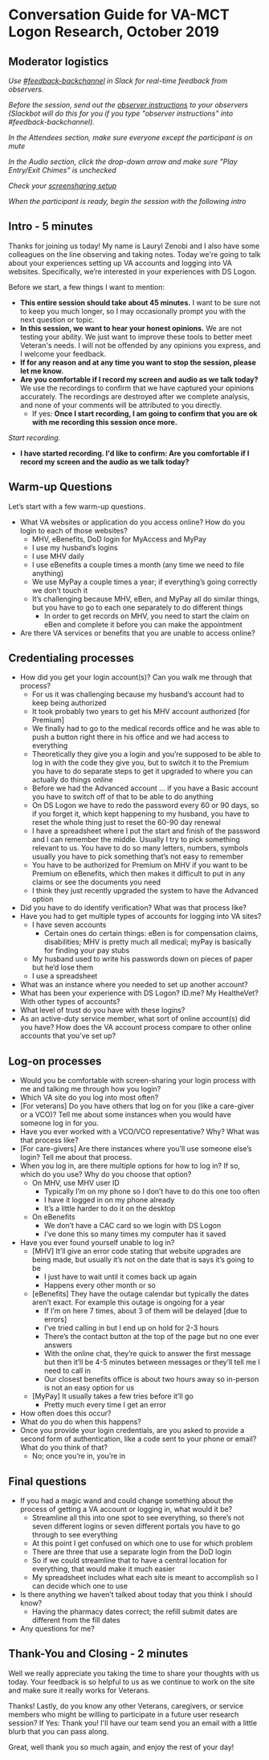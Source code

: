 # Conversation Guide for VA-MCT Logon Research, October 2019

## Moderator logistics

*Use [#feedback-backchannel](https://dsva.slack.com/messages/C40B45NJK/details/) in Slack for real-time feedback from observers.*

*Before the session, send out the [observer instructions](https://github.com/department-of-veterans-affairs/vets.gov-team/blob/master/Practice%20Areas/Research/Research%20Process%20and%20Templates/observer-instructions.md) to your observers (Slackbot will do this for you if you type "observer instructions" into #feedback-backchannel).*

*In the Attendees section, make sure everyone except the participant is on mute*

*In the Audio section, click the drop-down arrow and make sure "Play Entry/Exit Chimes" is unchecked*

*Check your [screensharing setup](https://github.com/department-of-veterans-affairs/vets.gov-team/blob/master/Practice%20Areas/remote-work/sharing-your-screen.md)*

*When the participant is ready, begin the session with the following intro*

## Intro - 5 minutes

Thanks for joining us today! My name is Lauryl Zenobi and I also have some colleagues on the line observing and taking notes. Today we're going to talk about your experiences setting up VA accounts and logging into VA websites. Specifically, we’re interested in your experiences with DS Logon. 

Before we start, a few things I want to mention:

- **This entire session should take about 45 minutes.** I want to be sure not to keep you much longer, so I may occasionally prompt you with the next question or topic.
- **In this session, we want to hear your honest opinions.** We are not testing your ability. We just want to improve these tools to better meet Veteran's needs. I will not be offended by any opinions you express, and I welcome your feedback.
- **If for any reason and at any time you want to stop the session, please let me know.** 
- **Are you comfortable if I record my screen and audio as we talk today?** We use the recordings to confirm that we have captured your opinions accurately. The recordings are destroyed after we complete analysis, and none of your comments will be attributed to you directly. 
    - If yes: **Once I start recording, I am going to confirm that you are ok with me recording this session once more.** 

*Start recording.*

- **I have started recording. I'd like to confirm: Are you comfortable if I record my screen and the audio as we talk today?**

## Warm-up Questions

Let’s start with a few warm-up questions.

- What VA websites or application do you access online? How do you login to each of those websites?
  - MHV, eBenefits, DoD login for MyAccess and MyPay
  - I use my husband’s logins
  - I use MHV daily 
  - I use eBenefits a couple times a month (any time we need to file anything)
  - We use MyPay a couple times a year; if everything’s going correctly we don’t touch it
  - It’s challenging because MHV, eBen, and MyPay all do similar things, but you have to go to each one separately to do different things
    - In order to get records on MHV, you need to start the claim on eBen and complete it before you can make the appointment
- Are there VA services or benefits that you are unable to access online?

## Credentialing processes

- How did you get your login account(s)? Can you walk me through that process?
  - For us it was challenging because my husband’s account had to keep being authorized
  - It took probably two years to get his MHV account authorized [for Premium]
  - We finally had to go to the medical records office and he was able to push a button right there in his office and we had access to everything
  - Theoretically they give you a login and you’re supposed to be able to log in with the code they give you, but to switch it to the Premium you have to do separate steps to get it upgraded to where you can actually do things online
  - Before we had the Advanced account … if you have a Basic account you have to switch off of that to be able to do anything
  - On DS Logon we have to redo the password every 60 or 90 days, so if you forget it, which kept happening to my husband, you have to reset the whole thing just to reset the 60-90 day renewal
  - I have a spreadsheet where I put the start and finish of the password and I can remember the middle. Usually I try to pick something relevant to us. You have to do so many letters, numbers, symbols usually you have to pick something that’s not easy to remember
  - You have to be authorized for Premium on MHV if you want to be Premium on eBenefits, which then makes it difficult to put in any claims or see the documents you need 
  - I think they just recently upgraded the system to have the Advanced option
- Did you have to do identify verification? What was that process like?
- Have you had to get multiple types of accounts for logging into VA sites?
  - I have seven accounts 
    - Certain ones do certain things: eBen is for compensation claims, disabilities; MHV is pretty much all medical; myPay is basically for finding your pay stubs
  - My husband used to write his passwords down on pieces of paper but he’d lose them
  - I use a spreadsheet
- What was an instance where you needed to set up another account?
- What has been your experience with DS Logon? ID.me? My HealtheVet? With other types of accounts?
- What level of trust do you have with these logins?
- As an active-duty service member, what sort of online account(s) did you have? How does the VA account process compare to other online accounts that you’ve set up?

## Log-on processes

- Would you be comfortable with screen-sharing your login process with me and talking me through how you login?
- Which VA site do you log into most often?
- [For veterans] Do you have others that log on for you (like a care-giver or a VCO)? Tell me about some instances when you would have someone log in for you. 
- Have you ever worked with a VCO/VCO representative? Why? What was that process like?
- [For care-givers] Are there instances where you’ll use someone else’s login? Tell me about that process.
- When you log in, are there multiple options for how to log in? If so, which do you use? Why do you choose that option?
  - On MHV, use MHV user ID
    - Typically I’m on my phone so I don’t have to do this one too often
    - I have it logged in on my phone already
    - It’s a little harder to do it on the desktop
  - On eBenefits
    - We don’t have a CAC card so we login with DS Logon
    - I’ve done this so many times my computer has it saved
- Have you ever found yourself unable to log in?
  - [MHV] It’ll give an error code stating that website upgrades are being made, but usually it’s not on the date that is says it’s going to be
    - I just have to wait until it comes back up again
    - Happens every other month or so
  - [eBenefits] They have the outage calendar but typically the dates aren’t exact. For example this outage is ongoing for a year
    - If I’m on here 7 times, about 3 of them will be delayed [due to errors]
    - I’ve tried calling in but I end up on hold for 2-3 hours
    - There’s the contact button at the top of the page but no one ever answers
    - With the online chat, they’re quick to answer the first message but then it’ll be 4-5 minutes between messages or they’ll tell me I need to call in
    - Our closest benefits office is about two hours away so in-person is not an easy option for us
  - [MyPay] It usually takes a few tries before it’ll go
    - Pretty much every time I get an error
- How often does this occur? 
- What do you do when this happens?
- Once you provide your login credentials, are you asked to provide a second form of authentication, like a code sent to your phone or email? What do you think of that?
  - No; once you’re in, you’re in

## Final questions

- If you had a magic wand and could change something about the process of getting a VA account or logging in, what would it be?
  - Streamline all this into one spot to see everything, so there’s not seven different logins or seven different portals you have to go through to see everything
  - At this point I get confused on which one to use for which problem
  - There are three that use a separate login from the DoD login
  - So if we could streamline that to have a central location for everything, that would make it much easier
  - My spreadsheet includes what each site is meant to accomplish so I can decide which one to use
- Is there anything we haven’t talked about today that you think I should know?
  - Having the pharmacy dates correct; the refill submit dates are different from the fill dates
- Any questions for me? 

## Thank-You and Closing - 2 minutes

Well we really appreciate you taking the time to share your thoughts with us today. Your feedback is so helpful to us as we continue to work on the site and make sure it really works for Veterans.

Thanks! Lastly, do you know any other Veterans, caregivers, or service members who might be willing to participate in a future user research session? 
    If Yes: Thank you! I'll have our team send you an email with a little blurb that you can pass along. 

Great, well thank you so much again, and enjoy the rest of your day!

